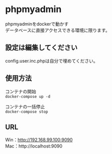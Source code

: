 # phpmyadmin

phpmyadminをdockerで動かす  
データベースに直接アクセスできる環境に限ります。  

## 設定は編集してください
config.user.inc.phpは自分で埋めてください。  

## 使用方法
コンテナの開始  
`docker-compose up -d`  

コンテナの一括停止  
`docker-compose stop`  

## URL
Win：http://192.168.99.100:9090  
Mac：http://localhost:9090  
